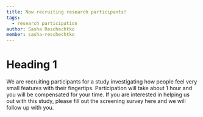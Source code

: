 ```yaml
---
title: Now recruiting research participants!
tags:
  - research participation
author: Sasha Reschechtko
member: sasha-reschechtko
---
```


# Heading 1

We are recruiting participants for a study investigating how people feel very small features with their fingertips. Participation will take about 1 hour and you will be compensated for your time. If you are interested in helping us out with this study, please fill out the screening survey here and we will follow up with you.
